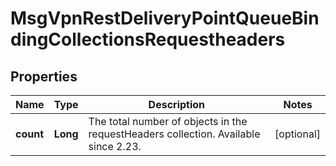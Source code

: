 
# MsgVpnRestDeliveryPointQueueBindingCollectionsRequestheaders

## Properties
Name | Type | Description | Notes
------------ | ------------- | ------------- | -------------
**count** | **Long** | The total number of objects in the requestHeaders collection. Available since 2.23. |  [optional]



